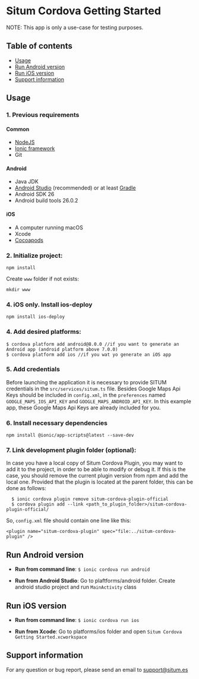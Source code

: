# Situm Cordova Getting Started

NOTE: This app is only a use-case for testing purposes.

## Table of contents
* [Usage](#usage)
* [Run Android version](#run-android-version)
* [Run iOS version](#run-ios-version)
* [Support information](#supportinfo)

## Usage

### 1. Previous requirements 

#### Common
* [NodeJS](https://nodejs.org/en/)
* [Ionic framework](https://ionicframework.com/docs/intro/installation/)
* Git

#### Android
* Java JDK 
* [Android Studio](https://developer.android.com/studio/) (recommended) or at least [Gradle](https://gradle.org/install/)
* Android SDK 26
* Android build tools 26.0.2

#### iOS
* A computer running macOS
* Xcode
* [Cocoapods](https://cocoapods.org) 


### 2. Initialize project:

```
npm install
```

Create `www` folder if not exists: 

```
mkdir www
```

### 4. iOS only. Install ios-deploy
```
npm install ios-deploy
```

### 4. Add desired platforms:

```
$ cordova platform add android@8.0.0 //if you want to generate an Android app (android platform above 7.0.0)
$ cordova platform add ios //if you wat yo generate an iOS app
```

### 5. Add credentials
Before launching the application it is necessary to provide SITUM credentials in the `src/services/situm.ts` file.
Besides Google Maps Api Keys should be included in `config.xml`, in the `preferences` named `GOOGLE_MAPS_IOS_API_KEY` and `GOOGLE_MAPS_ANDROID_API_KEY`. In this example app, these Google Maps Api Keys are already included for you.

### 6. Install necessary dependencies
```
npm install @ionic/app-scripts@latest --save-dev
```

### 7. Link development plugin folder (optional): 

In case you have a local copy of Situm Cordova Plugin, you may want to add it to the project, in order to be able to modify or debug it. If this is the case, you should remove the current plugin version from npm and add the local one. Provided that the plugin is located at the parent folder, this can be done as follows:

```
  $ ionic cordova plugin remove situm-cordova-plugin-official
  $ cordova plugin add --link <path_to_plugin_folder>/situm-cordova-plugin-official/
```

So, `config.xml` file should contain one line like this:


    <plugin name="situm-cordova-plugin" spec="file:../situm-cordova-plugin" />
    

## Run Android version

- **Run from command line**: `$ ionic cordova run android`

- **Run from Android Studio**: Go to plaftforms/android folder. Create android studio project and run `MainActivity` class


## Run iOS version

- **Run from command line**: `$ ionic cordova run ios`

- **Run from Xcode**: Go to platforms/ios folder and open `Situm Cordova Getting Started.xcworkspace`

## <a name="supportinfo"></a> Support information

For any question or bug report, please send an email to [support@situm.es](mailto:support@situm.es)
